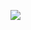 ![](https://github-readme-stats.vercel.app/api/top-langs?username=wadoyoka&show_icons=true&locale=jp&layout=compact)
